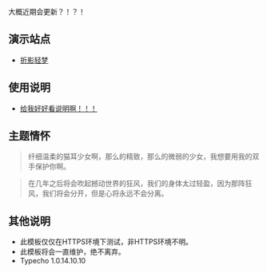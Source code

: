大概近期会更新？！？！

## 演示站点
- [折影轻梦](https://i.chainwon.com/catui.html)

## 使用说明
- [给我好好看说明啊！！！](https://i.chainwon.com/341.html)

## 主题情怀

> 纤细温柔的猫耳少女啊，那么的精致，那么的微弱的少女，我想要用我的双手保护你啊。

> 在几年之后将会吹起撼动世界的狂风，我们的身体太过轻盈，因为那阵狂风，我们将会分开，但是心将永远不会分离。

## 其他说明
 - 此模板仅仅在HTTPS环境下测试，非HTTPS环境不明。
 - 此模板将会一直维护，绝不离弃。
 - Typecho 1.0.14.10.10
